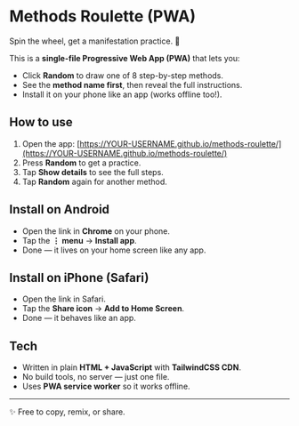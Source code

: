 # Methods Roulette (PWA)

Spin the wheel, get a manifestation practice. 🎲

This is a **single-file Progressive Web App (PWA)** that lets you:
- Click **Random** to draw one of 8 step-by-step methods.
- See the **method name first**, then reveal the full instructions.
- Install it on your phone like an app (works offline too!).

## How to use

1. Open the app: [https://YOUR-USERNAME.github.io/methods-roulette/](https://YOUR-USERNAME.github.io/methods-roulette/)  
2. Press **Random** to get a practice.  
3. Tap **Show details** to see the full steps.  
4. Tap **Random** again for another method.  

## Install on Android

- Open the link in **Chrome** on your phone.  
- Tap the **⋮ menu** → **Install app**.  
- Done — it lives on your home screen like any app.  

## Install on iPhone (Safari)

- Open the link in Safari.  
- Tap the **Share icon** → **Add to Home Screen**.  
- Done — it behaves like an app.  

## Tech

- Written in plain **HTML + JavaScript** with **TailwindCSS CDN**.  
- No build tools, no server — just one file.  
- Uses **PWA service worker** so it works offline.  

---

✨ Free to copy, remix, or share.  
